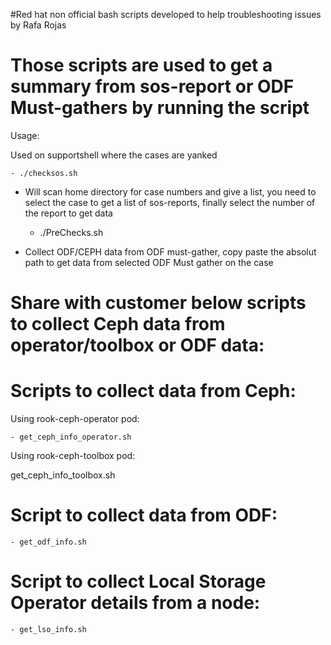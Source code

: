 #Red hat non official bash scripts developed to help troubleshooting issues by Rafa Rojas


# Those scripts are used to get a summary from sos-report or ODF Must-gathers by running the script

Usage:

Used on supportshell where the cases are yanked

    - ./checksos.sh
  - Will scan home directory for case numbers and give a list, you need to select the case to get a list of sos-reports, finally select the number of the report to get data

    - ./PreChecks.sh
  - Collect ODF/CEPH data from ODF must-gather, copy paste the absolut path to get data from selected ODF Must gather on the case


# Share with customer below scripts to collect Ceph data from operator/toolbox or ODF data:


# Scripts to collect data from Ceph:

  Using rook-ceph-operator pod:

    - get_ceph_info_operator.sh

  Using rook-ceph-toolbox pod:

get_ceph_info_toolbox.sh


# Script to collect data from ODF:

    - get_odf_info.sh


# Script to collect Local Storage Operator details from a node:

    - get_lso_info.sh
